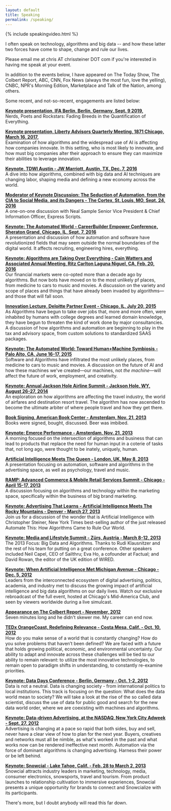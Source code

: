 ```yaml
---
layout: default
title: Speaking
permalink: /speaking/
---
```


{% include speakingvideo.html %}

I often speak on technology, algorithms and big data -- and how these latter two forces have come to shape, change and rule our lives. 

​Please email me at chris AT chrissteiner DOT com if you're interested in having me speak at your event. 

In addition to the events below, I have appeared on The Today Show, The Colbert Report, ABC, CNN, Fox News (always the most fun, love the yelling), CNBC, NPR's Morning Edition, Marketplace and Talk of the Nation, among others.

Some recent, and not-so-recent, engagements are listed below:

[**Keynote presentation, IFA Berlin, Berlin, Germany, Sept. 9 2019,**](https://b2b.ifa-berlin.com/en/IFA/IFANEXT/IFANEXTSpeakers/Event.jsp?eventDateId=584429&pageTitle=Short+Talk%3A+Nerds%2C+Poets+and+Rockstars%3A+Fading+Breeds+in+the+Quantification+of+Everything)<br>
Nerds, Poets and Rockstars: Fading Breeds in the Quantification of Everything. 

[**Keynote presentation, Liberty Advisors Quarterly Meeting, 1871 Chicago, March 16, 2017,**](http://www.libertyadvisorgroup.com)<br>
Examination of how algorithms and the widespread use of AI is affecting how companies innovate. In this setting, who is most likely to innovate, and how must big companies alter their approach to ensure they can maximize their abilities to leverage innovation. 

[**Keynote, TDWI Austin - JW Marriott, Austin, TX, Dec. 7, 2016**](https://tdwi.org/Home.aspx)<br>
A dive into how algorithms, combined with big data and AI techniques are changing labor, shaping media and defining a new economy across the world. 

[**Moderator of Keynote Discussion: The Seduction of Automation, from the CIA to Social Media, and its Dangers - The Cortex, St. Louis, MO, Sept. 24, 2016**](http://murmurationfest.com/)<br>
A one-on-one discussion with Neal Sample Senior Vice President & Chief Information Officer, Express Scripts. 

[**Keynote: The Automated World - CareerBuilder Empower Conference, Sheraton Grand, Chicago, IL, Sept. 7, 2016**](https://hiring.careerbuilder.com/promotions/empower)<br>
A presentation and discussion of how automation and software have revolutionized fields that may seem outside the normal boundaries of the digital world. It affects recruiting, engineering hires, everything. 

[**Keynote: Algorithms are Taking Over Everything - Cain Watters and Associated Annual Meeting, Ritz Carlton Laguna Niguel, CA, Feb. 20, 2016**](http://www.cainwatters.com/event/cwa-annual-meeting-2/)<br>
Our financial markets were co-opted more than a decade ago by algorithms. But now bots have moved on to the most unlikely pf places, from medicine to cars to music and movies. A discussion on the variety and scope of places and things that have already been invaded by algorithms—and those that will fall soon.

[**Innovation Lecture, Deloitte Partner Event - Chicago, IL, July 20, 2015**](http://www2.deloitte.com/us/en.html)<br>
As Algorithms have begun to take over jobs that, more and more often, were inhabited by humans with college degrees and learned domain knowledge, they have begun to threaten the kind of work done by major consultancies. A discussion of how algorithms and automation are beginning to play in the tax and advisory space, from custom solutions to standardized SAAS packages.

[**Keynote: The Automated World: Toward Human+Machine Symbiosis - Palo Alto, CA, June 16-17, 2015**](http://www.iftf.org/future-now/article-detail/explore-the-automated-world-human-machine-symbiosis-on-june-16-17/)<br>
Software and Algorithms have infiltrated the most unlikely places, from medicine to cars to music and movies. A discussion on the future of AI and how these machines we've created—our machines, not *the machine*—will affect the future of work, employment, and creativity.


[**Keynote: Annual Jackson Hole Airline Summit - Jackson Hole, WY, August 26-27, 2014**](http://jacksonhole.com)<br>
An exploration on how algorithms are affecting the travel industry, the world of airfares and destination resort travel. The algorithm has now ascended to become the ultimate arbiter of where people travel and how they get there.

[**Book Signing, American Book Center - Amsterdam, Nov. 21, 2013**](http://www.abc.nl/frontpage/events/index.php?show=details&place=abc&event=1076)<br>
Books were signed, bought, discussed. Beer was imbibed.

[**Keynote: Emerce Performance - Amsterdam, Nov. 21, 2013**](http://www.emerce.nl/events/emerce-performance)<br>
A morning focused on the intersection of algorithms and business that can lead to products that replace the need for human input in a coterie of tasks that, not long ago, were thought to be inately, uniquely, human. 

[**Artificial Intelligence Meets The Queen - London, UK, May 8, 2013**](https://rocketfuel.com)<br>
A presentation focusing on automation, software and algorithms in the advertising space, as well as psychology, travel and music.

​[**RAMP: Advanced Commerce & Mobile Retail Services Summit - Chicago - April 15-17, 2013**](http://www.retailramp.com/)<br> 
A discussion focusing on algorithms and technology within the marketing space, specifically within the business of big brand marketing.

[**Keynote: Advertising That Learns - Artificial Intelligence Meets The Rocky Mountains - Denver - March 27, 2013**](http://rocketfuel.com/newsroom/event/advertising-that-learns-when-artificial-intelligence-met-rocky-mountains-de)<br>
Join us for a discussion of the wonder that is Artificial Intelligence with Christopher Steiner, New York Times best-selling author of the just released Automate This: How Algorithms Came to Rule Our World.

[**Keynote: Media and Lifestyle Summit - Zürs, Austria - March 8-12, 2013**](http://www.horizont.at/home/detail/media-lifestyle-summit-2012.html?cHash=20cc2f4de5da7c851d33af475d1eece5)<br> 
The 2013 Focus: Big Data and Algorithms.  Thanks to Rudi Klausnitzer and the rest of his team for putting on a great conference.  Other speakers included Neil Capel, CEO of Sailthru; Eva Ho, a cofounder at Factual; and David Rowan, the editor of the UK edition of WIRED.


[**Keynote: When Artificial Intelligence Met Michigan Avenue - Chicago - Dec. 5, 2012**](http://rocketfuel.com/newsroom/event/advertising-that-learns-when-artificial-intelligence-met-michigan-avenue)<br>
Leaders from the interconnected ecosystem of digital advertising, politics, academia, and industry met to discuss the growing impact of artificial intelligence and big data algorithms on our daily lives.
Watch our exclusive rebroadcast of the full event, hosted at Chicago's Mid-America Club, and seen by viewers worldwide during a live simulcast.

 
[**​​Appearance on The Colbert Report - November, 2012**](http://www.colbertnation.com/the-colbert-report-videos/421266/november-14-2012/high-frequency-trading---christopher-steiner)<br>
Seven minutes long and he didn't skewer me. My career can end now. 

[**TEDx OrangeCoast, Redefining Relevance - Costa Mesa, Calif. -
Oct. 10, 2012**](https://www.google.com/url?sa=t&rct=j&q=&esrc=s&source=web&cd=1&cad=rja&uact=8&ved=0CB4QtwIwAA&url=http%3A%2F%2Fwww.youtube.com%2Fwatch%3Fv%3DH_aLU-NOdHM&ei=2cjfVJqeJo2ryAThhoK4CA&usg=AFQjCNEh8BagmNXPrAkUaw9eZ3IBdo67HQ&bvm=bv.85970519,d.aWw)<br>
How do you make sense of a world that is constantly changing? How do you solve problems that haven’t been defined? We are faced with a future that holds growing political, economic, and environmental uncertainty. Our ability to adapt and innovate across these challenges will be tied to our ability to remain relevant: to utilize the most innovative technologies, to remain open to paradigm shifts in understanding, to constantly re-examine priorities.


[**Keynote: Data Days Conference - Berlin, Germany - Oct. 1-2, 2012**](http://www.data-days.com/index.php)
<br>Data is not a neutral. Data is changing society - from international politics to local institutions. This track is focusing on the question: What does the data world mean to society? We will take a look at the rise of the so called data scientist, discuss the use of data for public good and search for the new data world order, where we are coexisting with machines and algorithms.

[**Keynote: Data-driven Advertising, at the NASDAQ, New York City Adweek - Sept. 27. 2012**](http://rocketfuel.com/newsroom/news/rocket-fuel-rings-the-nasdaq-closing-bell)<br>
Advertising is changing at a pace so rapid that both sides, buy and sell, never have a clear view of how to plan for the next year. Buyers, creatives and networks must all be nimble, as what's worked in the past and what works now can be rendered ineffective next month. Automation via the force of dominant algorithms is changing advertising. Harness their power or be left behind. 

[**Keynote: Snowcial - Lake Tahoe, Calif. - Feb. 28 to March 2, 2013**](http://www.tahoesnowcial.com/2012/10/snowcial-is-back-for-2013/)<br> 
​Snowcial attracts industry leaders in marketing, technology, media, consumer electronics, snowsports, travel and tourism. From product launches to relationship cultivation to immersive experiences, Snowcial presents a unique opportunity for brands to connect and Snowcialize with its participants. 

There's more, but I doubt anybody will read this far down. 
